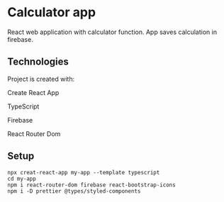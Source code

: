 # Calculator app

React web application with calculator function. App saves calculation in firebase.

## Technologies

Project is created with:

Create React App

TypeScript

Firebase

React Router Dom

## Setup

```wsl
npx creat-react-app my-app --template typescript
cd my-app
npm i react-router-dom firebase react-bootstrap-icons
npm i -D prettier @types/styled-components
```
